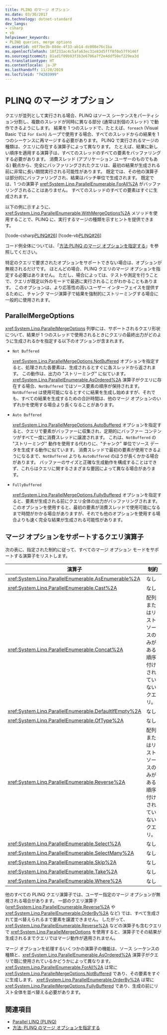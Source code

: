 ```yaml
---
title: PLINQ のマージ オプション
ms.date: 03/30/2017
ms.technology: dotnet-standard
dev_langs:
- csharp
- vb
helpviewer_keywords:
- PLINQ queries, merge options
ms.assetid: e8f7be3b-88de-4f33-ab14-dc008e76c1ba
ms.openlocfilehash: 18f233ac4c5afa63ec31e83d5fff8f0a57f9146f
ms.sourcegitcommit: 81ad1f09b93f3b3e6706a7f2e4ddf50ef229ea3d
ms.translationtype: HT
ms.contentlocale: ja-JP
ms.lasthandoff: 11/20/2019
ms.locfileid: "74203999"
---
```

# <a name="merge-options-in-plinq"></a>PLINQ のマージ オプション
クエリが並列として実行される場合、PLINQ はソース シーケンスをパーティション分割し、複数のスレッドが同時に異なる部分 (通常は別個のスレッド) で動作できるようにします。 結果を 1 つのスレッドで、たとえば、`foreach` (Visual Basic では `For Each`) ループで使用する場合、すべてのスレッドからの結果を 1 つのシーケンスに再マージする必要があります。 PLINQ で実行されるマージの種類は、クエリに存在する演算子によって異なります。 たとえば、結果に新しい順序を適用する演算子は、すべてのスレッドのすべての要素をバッファリングする必要があります。 消費スレッド (アプリケーション ユーザーのものでもある) 観点から、完全にバッファリングされたクエリは、最初の結果が生成される前に非常に長い期間実行される可能性があります。 既定では、その他の演算子は部分的にバッファリングされ、結果はバッチ単位で生成されます。 既定では、1 つの演算子 <xref:System.Linq.ParallelEnumerable.ForAll%2A> がバッファリングされることはありません。 すべてのスレッドのすべての要素はすぐに生成されます。  
  
 以下の例に示すように、<xref:System.Linq.ParallelEnumerable.WithMergeOptions%2A> メソッドを使用することで、PLINQ に、実行するマージの種類を示すヒントを提供できます。  
  
 [!code-csharp[PLINQ#26](../../../samples/snippets/csharp/VS_Snippets_Misc/plinq/cs/plinqsamples.cs#26)]
 [!code-vb[PLINQ#26](../../../samples/snippets/visualbasic/VS_Snippets_Misc/plinq/vb/plinq2_vb.vb#26)]  
  
 コード例全体については、「[方法:PLINQ のマージ オプションを指定する](../../../docs/standard/parallel-programming/how-to-specify-merge-options-in-plinq.md)」を参照してください。  
  
 特定のクエリで要求されたオプションをサポートできない場合は、オプションが無視されるだけです。 ほとんどの場合、PLINQ クエリのマージ オプションを指定する必要はありません。 ただし、場合によっては、テストや測定を行うことで、クエリが既定以外のモードで最適に実行されることがわかることもあります。 このオプションは、より応答性の高いユーザー インターフェイスを提供するために、チャンク マージ演算子で結果を強制的にストリーミングする場合に一般的に使用されます。  
  
## <a name="parallelmergeoptions"></a>ParallelMergeOptions  
 <xref:System.Linq.ParallelMergeOptions> 列挙には、サポートされるクエリ形状について、結果が 1 つのスレッドで使用されるときにクエリの最終出力がどのように生成されるかを指定する以下のオプションが含まれます。  
  
- `Not Buffered`  
  
     <xref:System.Linq.ParallelMergeOptions.NotBuffered> オプションを指定すると、処理された各要素は、生成されるとすぐに各スレッドから返されます。 この動作は、出力の "ストリーミング" に似ています。 <xref:System.Linq.ParallelEnumerable.AsOrdered%2A> 演算子がクエリに存在する場合、`NotBuffered` ではソース要素の順序が保持されます。 `NotBuffered` は使用可能になるとすぐに結果を生成し始めますが、それでも、すべての結果を生成するための合計時間は、他のマージ オプションのいずれかを使用する場合より長くなることがあります。  
  
- `Auto Buffered`  
  
     <xref:System.Linq.ParallelMergeOptions.AutoBuffered> オプションを指定すると、クエリで要素がバッファーに収集され、定期的にバッファー コンテンツがすべて一度に消費スレッドに譲渡されます。 これは、`NotBuffered` の "ストリーミング" 動作を使用する代わりに、"チャンク" 単位でソース データを生成する動作に似ています。 消費スレッドで最初の要素が使用できるようになるまで、`NotBuffered` よりも `AutoBuffered` のほうが長くかかる場合があります。 バッファーのサイズと正確な生成動作を構成することはできず、これらはクエリに関するさまざまな要因によって異なる場合があります。  
  
- `FullyBuffered`  
  
     <xref:System.Linq.ParallelMergeOptions.FullyBuffered> オプションを指定すると、要素が生成される前にクエリ全体の出力がバッファリングされます。 このオプションを使用すると、最初の要素が消費スレッドで使用可能になるまで時間がかかる場合がありますが、それでも他のオプションを使用する場合よりも速く完全な結果が生成される可能性があります。  
  
## <a name="query-operators-that-support-merge-options"></a>マージ オプションをサポートするクエリ演算子  
 次の表に、指定された制約に従って、すべてのマージ オプション モードをサポートする演算子をリストします。  
  
|演算子|制約|  
|--------------|------------------|  
|<xref:System.Linq.ParallelEnumerable.AsEnumerable%2A>|なし|  
|<xref:System.Linq.ParallelEnumerable.Cast%2A>|なし|  
|<xref:System.Linq.ParallelEnumerable.Concat%2A>|配列またはリスト ソースのみがある順序付けされていないクエリ。|  
|<xref:System.Linq.ParallelEnumerable.DefaultIfEmpty%2A>|なし|  
|<xref:System.Linq.ParallelEnumerable.OfType%2A>|なし|  
|<xref:System.Linq.ParallelEnumerable.Reverse%2A>|配列またはリスト ソースのみがある順序付けされていないクエリ。|  
|<xref:System.Linq.ParallelEnumerable.Select%2A>|なし|  
|<xref:System.Linq.ParallelEnumerable.SelectMany%2A>|なし|  
|<xref:System.Linq.ParallelEnumerable.Skip%2A>|なし|  
|<xref:System.Linq.ParallelEnumerable.Take%2A>|なし|  
|<xref:System.Linq.ParallelEnumerable.Where%2A>|なし|  
  
 他のすべての PLINQ クエリ演算子では、ユーザー指定のマージ オプションが無視される場合があります。 一部のクエリ演算子 (<xref:System.Linq.ParallelEnumerable.Reverse%2A> や <xref:System.Linq.ParallelEnumerable.OrderBy%2A> など) では、すべて生成されて並べ替えられるまで要素を譲渡できません。 したがって、<xref:System.Linq.ParallelEnumerable.Reverse%2A> などの演算子も含むクエリで <xref:System.Linq.ParallelMergeOptions> を使用すると、演算子でその結果が生成されるまでクエリではマージ動作が適用されません。  
  
 マージ オプションを処理するいくつかの演算子の機能は、ソース シーケンスの種類と、<xref:System.Linq.ParallelEnumerable.AsOrdered%2A> 演算子がクエリで既に使用されているかどうかによって異なります。 <xref:System.Linq.ParallelEnumerable.ForAll%2A> は常に <xref:System.Linq.ParallelMergeOptions.NotBuffered> であり、その要素をすぐに生成します。 <xref:System.Linq.ParallelEnumerable.OrderBy%2A> は常に<xref:System.Linq.ParallelMergeOptions.FullyBuffered> であり、生成の前にリスト全体を並べ替える必要があります。  
  
## <a name="see-also"></a>関連項目

- [Parallel LINQ (PLINQ)](../../../docs/standard/parallel-programming/parallel-linq-plinq.md)
- [方法: PLINQ のマージ オプションを指定する](../../../docs/standard/parallel-programming/how-to-specify-merge-options-in-plinq.md)

